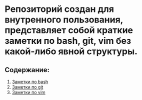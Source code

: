 # Репозиторий создан для внутренного пользования, представляет собой краткие заметки по bash, git, vim без какой-либо явной структуры.

## Содержание:
1. [Заметки по bash](bash.md)
2. [Заметки по git](git.md)
3. [Заметки по vim](vim.md)


